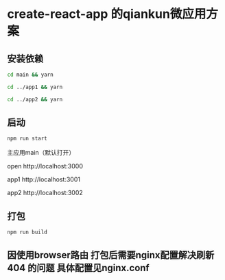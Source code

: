 # create-react-app 的qiankun微应用方案


## 安装依赖

```bash
cd main && yarn

cd ../app1 && yarn

cd ../app2 && yarn 
```

## 启动

```bash
npm run start
```

主应用main（默认打开）

open http://localhost:3000

app1
http://localhost:3001

app2
http://localhost:3002

## 打包

```bash
npm run build
```

## 因使用browser路由 打包后需要nginx配置解决刷新 404 的问题 具体配置见nginx.conf
